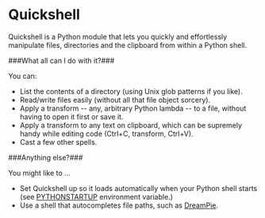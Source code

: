 Quickshell
==========

Quickshell is a Python module that lets you quickly and effortlessly manipulate files, directories and the clipboard from within a Python shell.

###What all can I do with it?###

You can:
* List the contents of a directory (using Unix glob patterns if you like).
* Read/write files easily (without all that file object sorcery).
* Apply a transform -- any, arbitrary Python lambda -- to a file, without having to open it first or save it.
* Apply a transform to any text on clipboard, which can be supremely handy while editing code (Ctrl+C, transform, Ctrl+V). 
* Cast a few other spells.

###Anything else?###

You might like to ...
* Set Quickshell up so it loads automatically when your Python shell starts (see [PYTHONSTARTUP](http://docs.python.org/using/cmdline.html#environment-variables) environment variable.)
* Use a shell that autocompletes file paths, such as [DreamPie](http://dreampie.sourceforge.net/).
